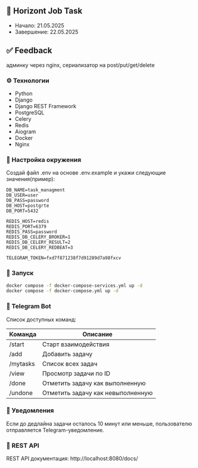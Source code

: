 ## 📌 Horizont Job Task
- Начало: 21.05.2025
- Завершение: 22.05.2025

## ✅ Feedback
админку через nginx, сериализатор на post/put/get/delete

### ⚙️ Технологии
- Python
- Django
- Django REST Framework
- PostgreSQL
- Celery
- Redis
- Aiogram
- Docker
- Nginx


### 📁 Настройка окружения
Создай файл .env на основе .env.example и укажи следующие значения(пример):
```env
DB_NAME=task_managment
DB_USER=user
DB_PASS=password
DB_HOST=postgrte
DB_PORT=5432

REDIS_HOST=redis
REDIS_PORT=6379
REDIS_PASS=password
REDIS_DB_CELERY_BROKER=1
REDIS_DB_CELERY_RESULT=2
REDIS_DB_CELERY_REDBEAT=3

TELEGRAM_TOKEN=fxd7f871238f7d91289d7a98fxcv
```

### 🐳 Запуск
```bash
docker compose -f docker-compose-services.yml up -d
docker compose -f docker-compose.yml up -d
```

### 🤖 Telegram Bot

Список доступных команд:

| Команда        | Описание                             |
|----------------|--------------------------------------|
| /start         | Старт взаимодействия                 |
| /add           | Добавить задачу                      |
| /mytasks       | Список всех задач                    |
| /view <id>     | Просмотр задачи по ID                |
| /done <id>     | Отметить задачу как выполненную      |
| /undone <id>   | Отметить задачу как невыполненную    |

### 🔔 Уведомления
Если до дедлайна задачи осталось 10 минут или меньше, пользователю отправляется Telegram-уведомление.

### 📘 REST API
REST API документация: http://localhost:8080/docs/
